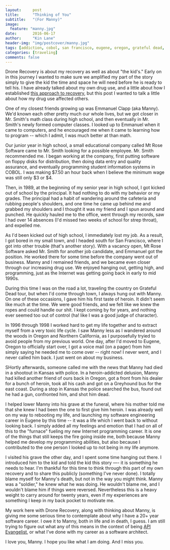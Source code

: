 ```yaml
---
layout:     post
title:      "Thinking of You"
subtitle:   "(For Manny)"
image:
  feature: "manny.jpg"
date:       2016-06-17
author:     "Kin Lane"
header-img: "img/postcover/manny.jpg"
tags: [addiction, cobol, san francisco, eugene, oregon, grateful dead, california]
categories: [traveling]
comments: false
---
```

Drone Recovery is about my recovery as well as about "the kid's." Early on in this journey I wanted to make sure we amplified my part of the story simply to give the kid the time and space he will need before he is ready to tell his. I have already talked about my own drug use, and a little about how I established <a href="http://dronerecovery.org/journal/stronger/">this approach to recovery</a>, but this post I wanted to talk a little about how my drug use affected others.

One of my closest friends growing up was Emmanuel Clapp (aka Manny). We'd known each other pretty much our whole lives, but we got closer in Mr. Smith's math class during high school, and then eventually in Mr. Smith's newly formed computer classes. I looked up to Emmanuel when it came to computers, and he encouraged me when it came to learning how to program -- which I admit, I was much better at than math. 

Our junior year in high school, a small educational company called Mt Rose Software came to Mr. Smith looking for a possible employee. Mr. Smith recommended me. I began working at the company, first putting software on floppy disks for distribution, then doing data entry and quality assurance, and eventually programming student information systems in COBOL. I was making $7.50 an hour back when I believe the minimum wage was still only $3 or $4.

Then, in 1989, at the beginning of my senior year in high school, I got kicked out of school by the principal. It had nothing to do with my behavior or my grades. The principal had a habit of wandering around the cafeteria and rubbing people's shoulders, and one time he came up behind me and grabbed my shoulders and I thought it was my friend and I spun around and punched. He quickly hauled me to the office, went through my records, saw I had over 14 absences (I'd missed two weeks of school for strep throat), and expelled me. 

As I'd been kicked out of high school, I immediately lost my job. As a result, I got bored in my small town, and I headed south for San Francisco, where I got into other trouble (that's another story). With a vacancy open, Mt Rose Software asked Mr. Smith for another job candidate, and Emmanuel got the position. He worked there for some time before the company went out of business. Manny and I remained friends, and we became even closer through our increasing drug use. We enjoyed hanging out, getting high, and programming, just as the Internet was getting going back in early to mid 1990s. 

During this time I was on the road a lot, traveling the country on Grateful Dead tour, but when I'd come through town, I always hung out with Manny. On one of these occasions, I gave him his first taste of heroin. It didn't seem like much at the time. We were good friends, and we felt like we knew the ropes and could handle our shit. I kept coming by for years, and nothing ever seemed too out of control (ha! like I was a good judge of character). 

In 1996 through 1998 I worked hard to get my life together and to extract myself from a very toxic life cycle. I saw Manny less as I wandered around the woods in Oregon and Northern California, as I purposefully tryied to avoid people from my previous world. One day, after I'd moved to Eugene, Oregon to officially start over, I got a voice mail (on a pager) from him simply saying he needed me to come over -- right now! I never went, and I never called him back. I just went on about my business.

SHortly afterwards, someone called me with the news that Manny had died in a shootout in Kansas with police. In a heroin-addicted delusion, Manny had killed another friend of ours back in Oregon, got a front from his dealer for a bunch of heroin, took all his cash and got on a Greyhound bus for the east coast. During a stop in Kansas the police searched the bus, found out he had a gun, confronted him, and shot him dead.

I helped lower Manny into his grave at the funeral, where his mother told me that she knew I had been the one to first give him heroin. I was already well on my way to rebooting my life, and launching my software engineering career in Eugene by this time -- it was a life which I went back to without looking back. I simply added all my feelings and emotion that I had on all of this to the "furnace" fueling my new Internet programming career. It is one of the things that still keeps the fire going inside me, both because Manny helped me develop my programming abilities, but also because I contributed to the one person I looked up to not being in my life anymore.

I visited his grave the other day, and I spent some time hanging out there. I introduced him to the kid and told the kid this story —- it is something he needs to hear. I'm thankful for this time to think through this part of my own recovery and to share this publicly (something I've never done). I totally blame myself for Manny's death, but not in the way you might think. Manny was a "soldier," he knew what he was doing. He wouldn't blame me, and I wouldn't blame him if things were reversed. Nevertheless this is a heavy weight to carry around for twenty years, even if my experiences are something I keep in my back pocket to motivate me. 

My work here with Drone Recovery, along with thinking about Manny, is giving me some serious time to contemplate about why I have a 20+ year software career. I owe it to Manny, both in life and in death, I guess. I am still trying to figure out what any of this means in the context of being <a href="http://apievangelist.com">API Evangelist</a>, or what I’ve done with my career as a software architect.

I love you, Manny. I hope you like what I am doing. And I miss you. 

